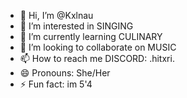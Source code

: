 - 👋 Hi, I’m @Kxlnau
- 👀 I’m interested in SINGING
- 🌱 I’m currently learning CULINARY
- 💞️ I’m looking to collaborate on MUSIC
- 📫 How to reach me DISCORD: .hitxri.
- 😄 Pronouns: She/Her
- ⚡ Fun fact: im 5'4

<!---
Kxlnau/Kxlnau is a ✨ special ✨ repository because its `README.md` (this file) appears on your GitHub profile.
You can click the Preview link to take a look at your changes.
--->
